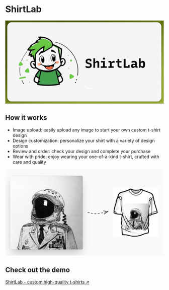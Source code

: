 # ShirtLab

<img src="src/app/thumbnail.png">

## How it works
- Image upload: easily upload any image to start your own custom t-shirt design
- Design customization: personalize your shirt with a variety of design options
- Review and order: check your design and complete your purchase
- Wear with pride: enjoy wearing your one-of-a-kind t-shirt, crafted with care and quality

![how](public/how.png)

## Check out the demo

[ShirtLab - custom high-quality t-shirts ↗](https://shirtlab.vercel.app)
